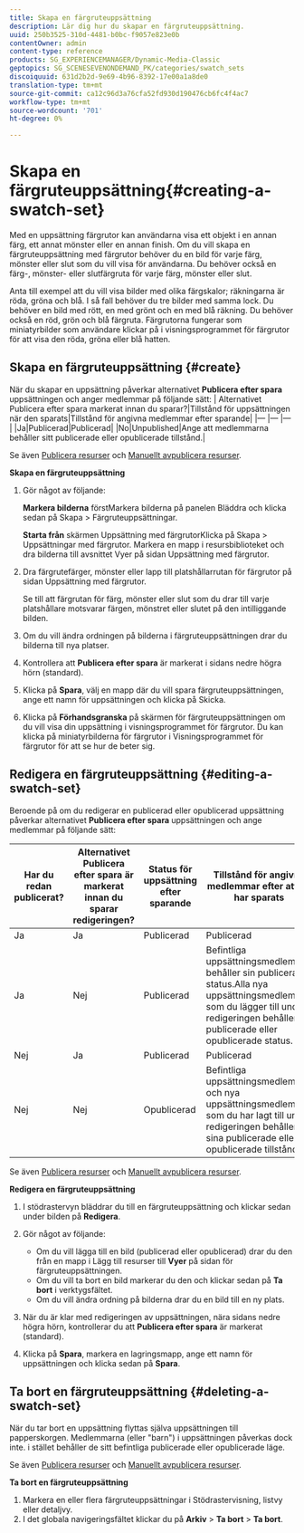 ```yaml
---
title: Skapa en färgruteuppsättning
description: Lär dig hur du skapar en färgruteuppsättning.
uuid: 250b3525-310d-4481-b0bc-f9057e823e0b
contentOwner: admin
content-type: reference
products: SG_EXPERIENCEMANAGER/Dynamic-Media-Classic
geptopics: SG_SCENESEVENONDEMAND_PK/categories/swatch_sets
discoiquuid: 631d2b2d-9e69-4b96-8392-17e00a1a8de0
translation-type: tm+mt
source-git-commit: ca12c96d3a76cfa52fd930d190476cb6fc4f4ac7
workflow-type: tm+mt
source-wordcount: '701'
ht-degree: 0%

---
```



# Skapa en färgruteuppsättning{#creating-a-swatch-set}

Med en uppsättning färgrutor kan användarna visa ett objekt i en annan färg, ett annat mönster eller en annan finish. Om du vill skapa en färgruteuppsättning med färgrutor behöver du en bild för varje färg, mönster eller slut som du vill visa för användarna. Du behöver också en färg-, mönster- eller slutfärgruta för varje färg, mönster eller slut.

Anta till exempel att du vill visa bilder med olika färgskalor; räkningarna är röda, gröna och blå. I så fall behöver du tre bilder med samma lock. Du behöver en bild med rött, en med grönt och en med blå räkning. Du behöver också en röd, grön och blå färgruta. Färgrutorna fungerar som miniatyrbilder som användare klickar på i visningsprogrammet för färgrutor för att visa den röda, gröna eller blå hatten.

## Skapa en färgruteuppsättning {#create}

När du skapar en uppsättning påverkar alternativet **Publicera efter spara** uppsättningen och anger medlemmar på följande sätt:
| Alternativet Publicera efter spara markerat innan du sparar?|Tillstånd för uppsättningen när den sparats|Tillstånd för angivna medlemmar efter sparande|
|— |— |— |
|Ja|Publicerad|Publicerad|
|No|Unpublished|Ange att medlemmarna behåller sitt publicerade eller opublicerade tillstånd.|

Se även [Publicera resurser](publishing-files.md#manually_publishing_assets) och [Manuellt avpublicera resurser](publishing-files.md#manually_unpublishing_assets).

**Skapa en färgruteuppsättning**

1. Gör något av följande:

   **Markera bilderna** förstMarkera bilderna på panelen Bläddra och klicka sedan på Skapa > Färgruteuppsättningar.

   **Starta från** skärmen Uppsättning med färgrutorKlicka på Skapa > Uppsättningar med färgrutor. Markera en mapp i resursbiblioteket och dra bilderna till avsnittet Vyer på sidan Uppsättning med färgrutor.

1. Dra färgrutefärger, mönster eller lapp till platshållarrutan för färgrutor på sidan Uppsättning med färgrutor.

   Se till att färgrutan för färg, mönster eller slut som du drar till varje platshållare motsvarar färgen, mönstret eller slutet på den intilliggande bilden.

1. Om du vill ändra ordningen på bilderna i färgruteuppsättningen drar du bilderna till nya platser.
1. Kontrollera att **Publicera efter spara** är markerat i sidans nedre högra hörn (standard).
1. Klicka på **Spara**, välj en mapp där du vill spara färgruteuppsättningen, ange ett namn för uppsättningen och klicka på Skicka.
1. Klicka på **Förhandsgranska** på skärmen för färgruteuppsättningen om du vill visa din uppsättning i visningsprogrammet för färgrutor. Du kan klicka på miniatyrbilderna för färgrutor i Visningsprogrammet för färgrutor för att se hur de beter sig.

## Redigera en färgruteuppsättning {#editing-a-swatch-set}

Beroende på om du redigerar en publicerad eller opublicerad uppsättning påverkar alternativet **Publicera efter spara** uppsättningen och ange medlemmar på följande sätt:

| Har du redan publicerat? | Alternativet Publicera efter spara är markerat innan du sparar redigeringen? | Status för uppsättning efter sparande | Tillstånd för angivna medlemmar efter att de har sparats |
|--- |--- |--- |--- |
| Ja | Ja | Publicerad | Publicerad |
| Ja | Nej | Publicerad | Befintliga uppsättningsmedlemmar behåller sin publicerade status.Alla nya uppsättningsmedlemmar som du lägger till under redigeringen behåller sin publicerade eller opublicerade status. |
| Nej | Ja | Publicerad | Publicerad |
| Nej | Nej | Opublicerad | Befintliga uppsättningsmedlemmar och nya uppsättningsmedlemmar som du har lagt till under redigeringen behåller sina publicerade eller opublicerade tillstånd. |

Se även [Publicera resurser](publishing-files.md#manually_publishing_assets) och [Manuellt avpublicera resurser](publishing-files.md#manually_unpublishing_assets).

**Redigera en färgruteuppsättning**

1. I stödrastervyn bläddrar du till en färgruteuppsättning och klickar sedan under bilden på **Redigera**.
1. Gör något av följande:

   * Om du vill lägga till en bild (publicerad eller opublicerad) drar du den från en mapp i Lägg till resurser till **Vyer** på sidan för färgruteuppsättningen.
   * Om du vill ta bort en bild markerar du den och klickar sedan på **Ta bort** i verktygsfältet.
   * Om du vill ändra ordning på bilderna drar du en bild till en ny plats.

1. När du är klar med redigeringen av uppsättningen, nära sidans nedre högra hörn, kontrollerar du att **Publicera efter spara** är markerat (standard).
1. Klicka på **Spara**, markera en lagringsmapp, ange ett namn för uppsättningen och klicka sedan på **Spara**.

## Ta bort en färgruteuppsättning {#deleting-a-swatch-set}

När du tar bort en uppsättning flyttas själva uppsättningen till papperskorgen. Medlemmarna (eller &quot;barn&quot;) i uppsättningen påverkas dock inte. i stället behåller de sitt befintliga publicerade eller opublicerade läge.

Se även [Publicera resurser](publishing-files.md#manually_publishing_assets) och [Manuellt avpublicera resurser](publishing-files.md#manually_unpublishing_assets).

**Ta bort en färgruteuppsättning**

1. Markera en eller flera färgruteuppsättningar i Stödrastervisning, listvy eller detaljvy.
1. I det globala navigeringsfältet klickar du på **Arkiv** > **Ta bort** > **Ta bort**.

